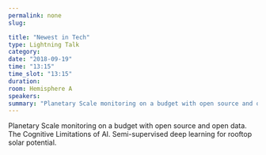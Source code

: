 ```yaml
---
permalink: none
slug:

title: "Newest in Tech"
type: Lightning Talk
category:
date: "2018-09-19"
time: "13:15"
time_slot: "13:15"
duration:
room: Hemisphere A
speakers:
summary: "Planetary Scale monitoring on a budget with open source and open data. The Cognitive Limitations of AI. Semi-supervised deep learning for rooftop solar potential."
---
```

Planetary Scale monitoring on a budget with open source and open data. The Cognitive Limitations of AI. Semi-supervised deep learning for rooftop solar potential.
